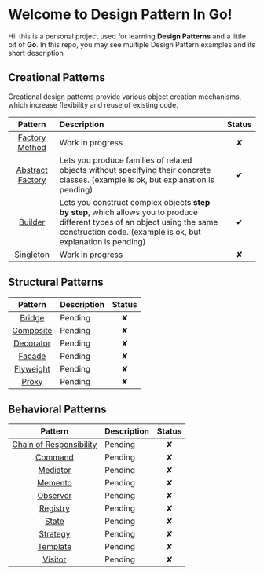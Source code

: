 # Welcome to Design Pattern In Go!

Hi! this is a personal project used for learning **Design Patterns** and a little bit of **Go**. In this repo, you may
see multiple Design Pattern examples and its short description

## Creational Patterns

Creational design patterns provide various object creation mechanisms, which increase flexibility and reuse of existing
code.

|                               Pattern                                | Description                                                                                                                                                                                 | Status |
|:--------------------------------------------------------------------:|:--------------------------------------------------------------------------------------------------------------------------------------------------------------------------------------------|:------:|
|                          [Factory Method]()                          | Work in progress                                                                                                                                                                            |   ✘    |
| [Abstract Factory](/creational/abstract_factory/abstract_factory.md) | Lets you produce families of related objects without specifying their concrete classes. (example is ok, but explanation is pending)                                                         |   ✔    |
|                             [Builder]()                              | Lets you construct complex objects **step by step**, which allows you to produce different types of an object using the same construction code. (example is ok, but explanation is pending) |   ✔    |
|                            [Singleton]()                             | Work in progress                                                                                                                                                                            |   ✘    |

## Structural Patterns

|    Pattern    | Description | Status |
|:-------------:|:------------|:------:|
|  [Bridge]()   | Pending     |   ✘    |
| [Composite]() | Pending     |   ✘    |
| [Decorator]() | Pending     |   ✘    |
|  [Facade]()   | Pending     |   ✘    |
| [Flyweight]() | Pending     |   ✘    |
|   [Proxy]()   | Pending     |   ✘    |

## Behavioral Patterns

|           Pattern           | Description | Status |
|:---------------------------:|:------------|:------:|
| [Chain of Responsibility]() | Pending     |   ✘    |
|         [Command]()         | Pending     |   ✘    |
|        [Mediator]()         | Pending     |   ✘    |
|         [Memento]()         | Pending     |   ✘    |
|        [Observer]()         | Pending     |   ✘    |
|        [Registry]()         | Pending     |   ✘    |
|          [State]()          | Pending     |   ✘    |
|        [Strategy]()         | Pending     |   ✘    |
|        [Template]()         | Pending     |   ✘    |
|         [Visitor]()         | Pending     |   ✘    |
